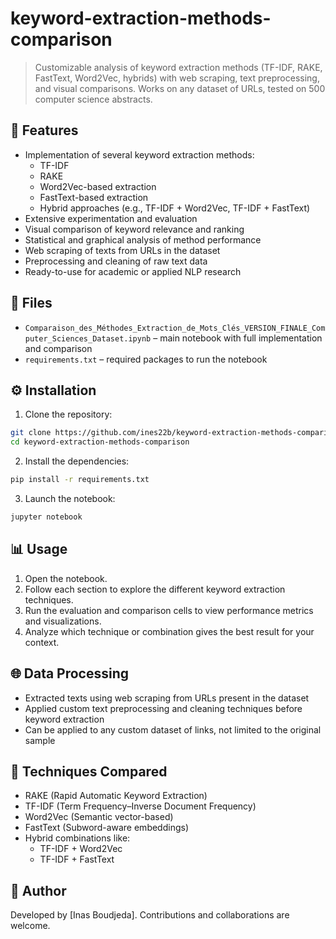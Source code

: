 # keyword-extraction-methods-comparison

> Customizable analysis of keyword extraction methods (TF-IDF, RAKE, FastText, Word2Vec, hybrids) with web scraping, text preprocessing, and visual comparisons. Works on any dataset of URLs, tested on 500 computer science abstracts.

## 🚀 Features

- Implementation of several keyword extraction methods:
  - TF-IDF
  - RAKE
  - Word2Vec-based extraction
  - FastText-based extraction
  - Hybrid approaches (e.g., TF-IDF + Word2Vec, TF-IDF + FastText)
- Extensive experimentation and evaluation
- Visual comparison of keyword relevance and ranking
- Statistical and graphical analysis of method performance
- Web scraping of texts from URLs in the dataset
- Preprocessing and cleaning of raw text data
- Ready-to-use for academic or applied NLP research

## 📁 Files

- `Comparaison_des_Méthodes_Extraction_de_Mots_Clés_VERSION_FINALE_Computer_Sciences_Dataset.ipynb` – main notebook with full implementation and comparison
- `requirements.txt` – required packages to run the notebook

## ⚙️ Installation

1. Clone the repository:
```bash
git clone https://github.com/ines22b/keyword-extraction-methods-comparison.git
cd keyword-extraction-methods-comparison
```

2. Install the dependencies:
```bash
pip install -r requirements.txt
```

3. Launch the notebook:
```bash
jupyter notebook
```

## 📊 Usage

1. Open the notebook.
2. Follow each section to explore the different keyword extraction techniques.
3. Run the evaluation and comparison cells to view performance metrics and visualizations.
4. Analyze which technique or combination gives the best result for your context.

## 🌐 Data Processing

- Extracted texts using web scraping from URLs present in the dataset
- Applied custom text preprocessing and cleaning techniques before keyword extraction
- Can be applied to any custom dataset of links, not limited to the original sample

## 🧠 Techniques Compared

- RAKE (Rapid Automatic Keyword Extraction)
- TF-IDF (Term Frequency–Inverse Document Frequency)
- Word2Vec (Semantic vector-based)
- FastText (Subword-aware embeddings)
- Hybrid combinations like:
  - TF-IDF + Word2Vec
  - TF-IDF + FastText

## 🙋 Author

Developed by [Inas Boudjeda]. Contributions and collaborations are welcome.
